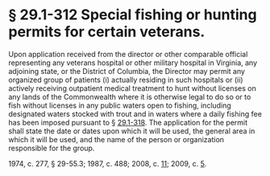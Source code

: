 # § 29.1-312 Special fishing or hunting permits for certain veterans.

<p>Upon application received from the director or other comparable official representing any veterans hospital or other military hospital in Virginia, any adjoining state, or the District of Columbia, the Director may permit any organized group of patients (i) actually residing in such hospitals or (ii) actively receiving outpatient medical treatment to hunt without licenses on any lands of the Commonwealth where it is otherwise legal to do so or to fish without licenses in any public waters open to fishing, including designated waters stocked with trout and in waters where a daily fishing fee has been imposed pursuant to § <a href='http://law.lis.virginia.gov/vacode/29.1-318/'>29.1-318</a>. The application for the permit shall state the date or dates upon which it will be used, the general area in which it will be used, and the name of the person or organization responsible for the group.</p><p>1974, c. 277, § 29-55.3; 1987, c. 488; 2008, c. <a href='http://lis.virginia.gov/cgi-bin/legp604.exe?081+ful+CHAP0011'>11</a>; 2009, c. <a href='http://lis.virginia.gov/cgi-bin/legp604.exe?091+ful+CHAP0005'>5</a>.</p>